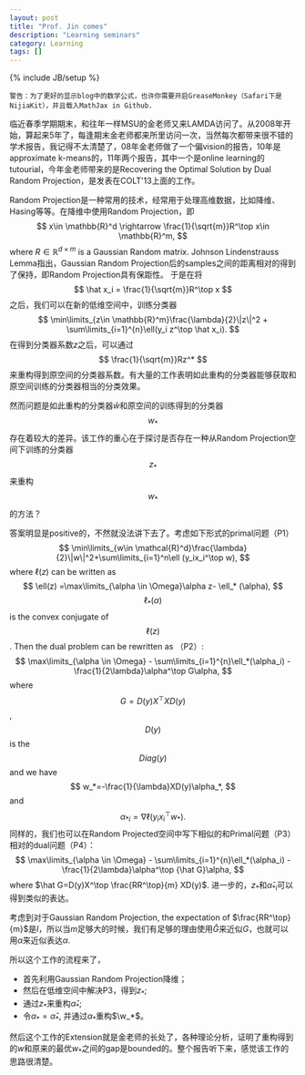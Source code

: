 ```yaml
---
layout: post
title: "Prof. Jin comes"
description: "Learning seminars"
category: Learning
tags: []
---
```

{% include JB/setup %}
	
	警告：为了更好的显示blog中的数学公式，也许你需要开启GreaseMonkey（Safari下是NijiaKit），并且载入MathJax in Github.
	
临近春季学期期末，和往年一样MSU的金老师又来LAMDA访问了。从2008年开始，算起来5年了，每逢期末金老师都来所里访问一次，当然每次都带来很不错的学术报告，我记得不太清楚了，08年金老师做了一个偏vision的报告，10年是approximate k-means的，11年两个报告，其中一个是online learning的tutourial，今年金老师带来的是Recovering the Optimal Solution by Dual Random Projection，是发表在COLT'13上面的工作。

Random Projection是一种常用的技术，经常用于处理高维数据，比如降维、Hasing等等。在降维中使用Random Projection，即
$$
x\in \mathbb{R}^d \rightarrow \frac{1}{\sqrt{m}}R^\top x\in \mathbb{R}^m,
$$
where $R\in\mathbb{R}^{d\times m}$ is a Gaussian Random matrix. Johnson Lindenstrauss Lemma指出，Gaussian Random Projection后的samples之间的距离相对的得到了保持，即Random Projection具有保距性。
于是在将 
$$
\hat x_i = \frac{1}{\sqrt{m}}R^\top x
$$之后，我们可以在新的低维空间中，训练分类器
$$
\min\limits_{z\in \mathbb{R}^m}\frac{\lambda}{2}\|z\|^2 + \sum\limits_{i=1}^{n}\ell(y_i z^\top \hat x_i).
$$
在得到分类器系数$z$之后，可以通过
$$
\frac{1}{\sqrt{m}}Rz^*
$$
来重构得到原空间的分类器系数。有大量的工作表明如此重构的分类器能够获取和原空间训练的分类器相当的分类效果。

然而问题是如此重构的分类器$\hat w$和原空间的训练得到的分类器$$w_*$$存在着较大的差异。该工作的重心在于探讨是否存在一种从Random Projection空间下训练的分类器$$z_*$$来重构$$w_*$$的方法？

答案明显是positive的，不然就没法讲下去了。考虑如下形式的primal问题（P1）
$$
\min\limits_{w\in \mathcal{R}^d}\frac{\lambda}{2}\|w\|^2+\sum\limits_{i=1}^n\ell (y_ix_i^\top w),
$$
where $\ell (z)$ can be written as 
$$
\ell(z) =\max\limits_{\alpha \in \Omega}\alpha z- \ell_* (\alpha),
$$
$$\ell_* (\alpha) $$ is the convex conjugate of $$\ell(z)$$.
Then the dual problem can be rewritten as （P2）:
$$
\max\limits_{\alpha \in \Omega} - \sum\limits_{i=1}^{n}\ell_*(\alpha_i) - \frac{1}{2\lambda}\alpha^\top G\alpha,
$$
where $$G=D(y)X^\top XD(y)$$, $$D(y)$$ is the $$Diag(y)$$ and we have  
$$
w_*=-\frac{1}{\lambda}XD(y)\alpha_*,
$$
and
$$
\alpha_{*i} = \nabla \ell(y_ix_i^\top w_*).
$$
同样的，我们也可以在Random Projected空间中写下相似的和Primal问题（P3）相对的dual问题（P4）：
$$
\max\limits_{\alpha \in \Omega} - \sum\limits_{i=1}^{n}\ell_*(\alpha_i) - \frac{1}{2\lambda}\alpha^\top {\hat G}\alpha,
$$
where $\hat G=D(y)X^\top \frac{RR^\top}{m} XD(y)$.
进一步的，$z_*$和$\hat \alpha_{*i}$可以得到类似的表达。

考虑到对于Gaussian Random Projection, the expectation of $\frac{RR^\top}{m}$是$I$，所以当$m$足够大的时候，我们有足够的理由使用$\hat G$来近似$G$，也就可以用$\hat \alpha$来近似表达$\alpha$.

所以这个工作的流程来了，
- 首先利用Gaussian Random Projection降维；
- 然后在低维空间中解决P3，得到$z_*$;
- 通过$z_*$来重构$\hat \alpha_*$;
- 令$\alpha_* = \hat \alpha_*$, 并通过$\alpha_*$重构$\w_*$。

然后这个工作的Extension就是金老师的长处了，各种理论分析，证明了重构得到的$w$和原来的最优$w_*$之间的gap是bounded的。整个报告听下来，感觉该工作的思路很清楚。

